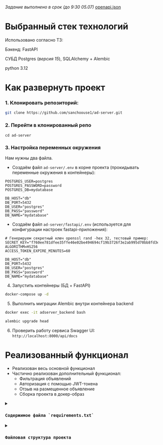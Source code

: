 _Задание выполнено в срок (до 9:30 05.07)_
[openapi.json](https://github.com/sanchoouse1/ad-server/blob/master/openapi.json)

# Выбранный стек технологий
Использовано согласно ТЗ:

Бэкенд: FastAPI

СУБД Postgres (_версия 15_), SQLAlchemy + Alembic

python 3.12

# Как развернуть проект
### 1. Клонировать репозиторий:
```bash
git clone https://github.com/sanchoouse1/ad-server.git
```
### 2. Перейти в клонированный репо
`cd ad-server`
### 3. Настройка переменных окружения
Нам нужны два файла. 
- Создаём файл `ad-server/.env` в корне проекта (прокидывать переменные окружения в контейнеры):
```
POSTGRES_USER=postgres
POSTGRES_PASSWORD=password
POSTGRES_DB=mydatabase

DB_HOST="db"
DB_PORT=5432
DB_USER="postgres"
DB_PASS="password"
DB_NAME="mydatabase"
```
- Создаём файл `ad-server/fastapi/.env` (используется для конфигурации настроек fastapi-приложения):
```
# Генерируем секретный ключ openssl rand -hex 32, тестовый пример:
SECRET_KEY="f760ee781dfee35ffe46e02be494694cf19b3726f3e2ab995d70bb8fd3eeee87"
ALGORITHM=HS256
ACCESS_TOKEN_EXPIRE_MINUTES=60

DB_HOST="db"
DB_PORT=5432
DB_USER="postgres"
DB_PASS="password"
DB_NAME="mydatabase"
```
4. Запустить контейнеры (БД + FastAPI)
```bash
docker-compose up -d
```
5. Выполнить миграции Alembic внутри контейнера backend
```bash
docker exec -it adserver_backend bash
```
```bash
alembic upgrade head
```
6. Проверить работу сервиса
Swagger UI: `http://localhost:8000/api/docs`

# Реализованный функционал
- Реализован весь основной функционал
- Частично реализован дополнительный функционал:
  -  Фильтрация объявлений
  -  Авторизация с помощью JWT-токена
  -  Отзыв на размещенное объявление
  -  Сборка проекта в докер-образ

<details><summary><h3><code>Содержимое файла `requirements.txt`</code></h3></summary>
_Запрошено в ТЗ_

fastapi[all]==0.115.14
  
uvicorn==0.34.3

sqlalchemy==2.0.41

asyncpg==0.30.0

alembic==1.16.2

shortuuid==1.0.13

PyJWT==2.9.0
</details>

<details><summary><h3><code>Файловая структура проекта</code></h3></summary>
`enpoints/` # API-эндпоинты
`services/` # Сервисы
</details>
